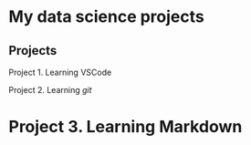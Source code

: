 # My data science projects

## Projects

Project 1. Learning VSCode

Project 2. Learning *git*
# Project 3. Learning Markdown



